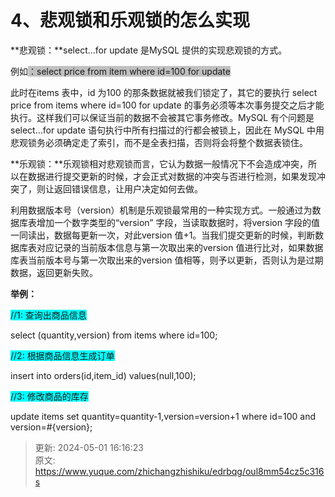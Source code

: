 # 4、悲观锁和乐观锁的怎么实现

**悲观锁：**select...for update 是MySQL 提供的实现悲观锁的方式。

例如<font style="background-color:rgb(192,192,192);">：</font><font style="background-color:rgb(192,192,192);">select</font><font style="background-color:rgb(192,192,192);"> </font><font style="background-color:rgb(192,192,192);">price</font><font style="background-color:rgb(192,192,192);"> </font><font style="background-color:rgb(192,192,192);">from</font><font style="background-color:rgb(192,192,192);"> </font><font style="background-color:rgb(192,192,192);">item</font><font style="background-color:rgb(192,192,192);"> </font><font style="background-color:rgb(192,192,192);">where</font><font style="background-color:rgb(192,192,192);"> </font><font style="background-color:rgb(192,192,192);">id=100</font><font style="background-color:rgb(192,192,192);"> </font><font style="background-color:rgb(192,192,192);">for update</font>



此时在items 表中，id 为100 的那条数据就被我们锁定了，其它的要执行 select price from items where id=100 for update 的事务必须等本次事务提交之后才能执行。这样我们可以保证当前的数据不会被其它事务修改。MySQL 有个问题是 select...for update 语句执行中所有扫描过的行都会被锁上，因此在 MySQL 中用悲观锁务必须确定走了索引，而不是全表扫描，否则将会将整个数据表锁住。

**乐观锁：**乐观锁相对悲观锁而言，它认为数据一般情况下不会造成冲突，所以在数据进行提交更新的时候，才会正式对数据的冲突与否进行检测，如果发现冲突了，则让返回错误信息，让用户决定如何去做。

利用数据版本号（version）机制是乐观锁最常用的一种实现方式。一般通过为数据库表增加一个数字类型的“version” 字段，当读取数据时，将version 字段的值一同读出，数据每更新一次，对此version 值+1。当我们提交更新的时候，判断数据库表对应记录的当前版本信息与第一次取出来的version 值进行比对，如果数据库表当前版本号与第一次取出来的version 值相等，则予以更新，否则认为是过期数据，返回更新失败。

**举例：**

<font style="background-color:rgb(0,255,255);">//1</font><font style="background-color:rgb(0,255,255);">: </font><font style="background-color:rgb(0,255,255);">查询出商品信息</font>

select (quantity,version) from items where id=100;

<font style="background-color:rgb(0,255,255);">//2</font><font style="background-color:rgb(0,255,255);">: </font><font style="background-color:rgb(0,255,255);">根据商品信息生成订单</font>

insert into orders(id,item_id) values(null,100);

<font style="background-color:rgb(0,255,255);">//3</font><font style="background-color:rgb(0,255,255);">: </font><font style="background-color:rgb(0,255,255);">修改商品的库存</font>

update items set quantity=quantity-1,version=version+1 where id=100 and version=#{version};

  




> 更新: 2024-05-01 16:16:23  
> 原文: <https://www.yuque.com/zhichangzhishiku/edrbqg/oul8mm54cz5c316s>